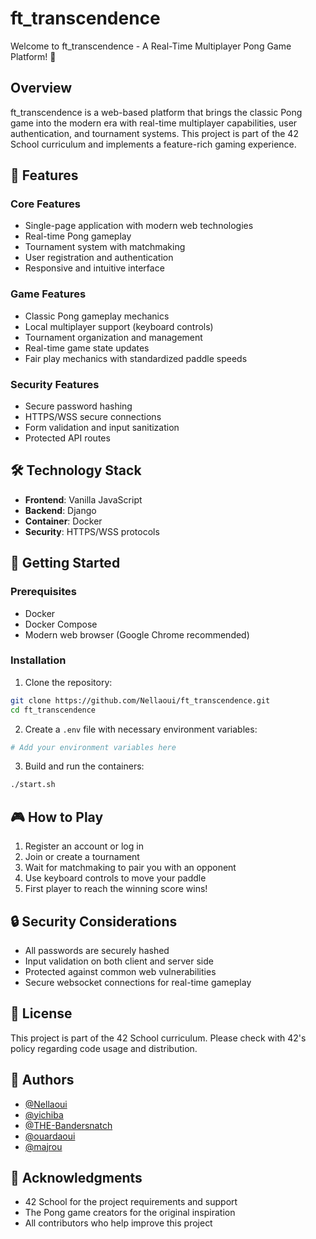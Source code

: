 # ft_transcendence

Welcome to ft_transcendence - A Real-Time Multiplayer Pong Game Platform! 🏓

## Overview

ft_transcendence is a web-based platform that brings the classic Pong game into the modern era with real-time multiplayer capabilities, user authentication, and tournament systems. This project is part of the 42 School curriculum and implements a feature-rich gaming experience.

## 🌟 Features

### Core Features
- Single-page application with modern web technologies
- Real-time Pong gameplay
- Tournament system with matchmaking
- User registration and authentication
- Responsive and intuitive interface

### Game Features
- Classic Pong gameplay mechanics
- Local multiplayer support (keyboard controls)
- Tournament organization and management
- Real-time game state updates
- Fair play mechanics with standardized paddle speeds

### Security Features
- Secure password hashing
- HTTPS/WSS secure connections
- Form validation and input sanitization
- Protected API routes

## 🛠️ Technology Stack

- **Frontend**: Vanilla JavaScript
- **Backend**: Django
- **Container**: Docker
- **Security**: HTTPS/WSS protocols

## 🚀 Getting Started

### Prerequisites
- Docker
- Docker Compose
- Modern web browser (Google Chrome recommended)

### Installation

1. Clone the repository:
```bash
git clone https://github.com/Nellaoui/ft_transcendence.git
cd ft_transcendence
```

2. Create a `.env` file with necessary environment variables:
```bash
# Add your environment variables here
```

3. Build and run the containers:
```bash
./start.sh
```


## 🎮 How to Play

1. Register an account or log in
2. Join or create a tournament
3. Wait for matchmaking to pair you with an opponent
4. Use keyboard controls to move your paddle
5. First player to reach the winning score wins!

## 🔒 Security Considerations

- All passwords are securely hashed
- Input validation on both client and server side
- Protected against common web vulnerabilities
- Secure websocket connections for real-time gameplay

## 📝 License

This project is part of the 42 School curriculum. Please check with 42's policy regarding code usage and distribution.

## 👥 Authors

- [@Nellaoui](https://github.com/Nellaoui)
- [@yichiba](https://github.com/Yichiba)
- [@THE-Bandersnatch](https://github.com/THE-Bandersnatch)
- [@ouardaoui](https://github.com/ouardaoui)
- [@majrou](https://github.com/ajrou4)


## 🙏 Acknowledgments

- 42 School for the project requirements and support
- The Pong game creators for the original inspiration
- All contributors who help improve this project
